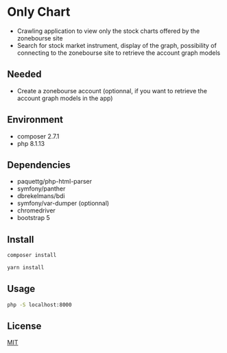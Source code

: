 # Only Chart

- Crawling application to view only the stock charts offered by the zonebourse site
- Search for stock market instrument, display of the graph, possibility of connecting to the zonebourse site to retrieve the account graph models

## Needed

- Create a zonebourse account (optionnal, if you want to retrieve the account graph models in the app)

## Environment

- composer 2.7.1
- php 8.1.13

## Dependencies

- paquettg/php-html-parser
- symfony/panther
- dbrekelmans/bdi
- symfony/var-dumper (optionnal)
- chromedriver
- bootstrap 5

## Install

```bash
composer install
```
```bash
yarn install
```

## Usage
```bash
php -S localhost:8000
```

## License

[MIT](https://choosealicense.com/licenses/mit/)
